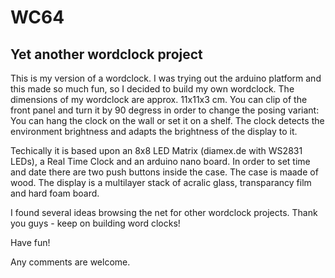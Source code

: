 # WC64
## Yet another wordclock project

This is my version of a wordclock. I was trying out the arduino platform and this made so much fun, so I decided to build my own wordclock. The dimensions of my wordclock are approx. 11x11x3 cm. You can clip of the front panel and turn it by 90 degress 
in order to change the posing variant: You can hang the clock on the wall or set it on a shelf. The clock detects
the environment brightness and adapts the brightness of the display to it.

Techically it is based upon an 8x8 LED Matrix (diamex.de with WS2831 LEDs), a Real Time Clock and an arduino nano board. In order to set time and date there are two push buttons inside the case. The case is maade of wood. The display is a multilayer stack of acralic glass, transparancy film and hard foam board.

I found several ideas browsing the net for other wordclock projects. Thank you guys - keep on building word clocks!

Have fun!

Any comments are welcome.
